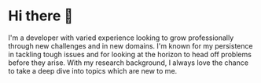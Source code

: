 # Hi there 👋

I'm a developer with varied experience looking to grow professionally through new challenges and in new domains. I'm known for my persistence in tackling tough issues and for looking at the horizon to head off problems before they arise. With my research background, I always love the chance to take a deep dive into topics which are new to me. 
